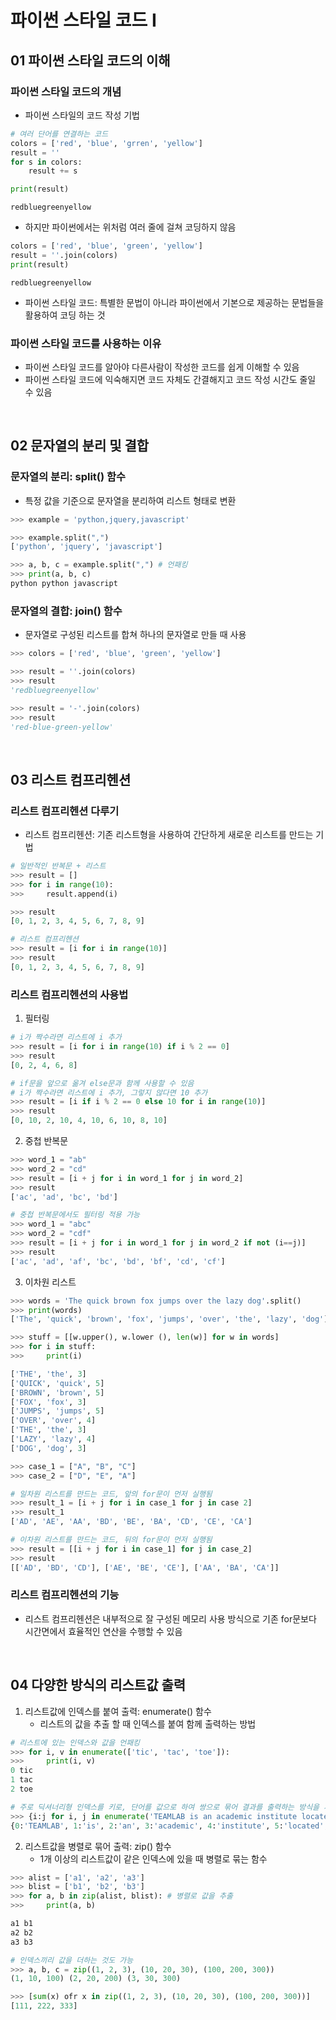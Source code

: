 # 파이썬 스타일 코드 I

## 01 파이썬 스타일 코드의 이해

### 파이썬 스타일 코드의 개념

- 파이썬 스타일의 코드 작성 기법

```py
# 여러 단어를 연결하는 코드
colors = ['red', 'blue', 'grren', 'yellow']
result = ''
for s in colors:
    result += s

print(result)
```

    redbluegreenyellow

- 하지만 파이썬에서는 위처럼 여러 줄에 걸쳐 코딩하지 않음

```py
colors = ['red', 'blue', 'green', 'yellow']
result = ''.join(colors)
print(result)
```

    redbluegreenyellow

- 파이썬 스타일 코드: 특별한 문법이 아니라 파이썬에서 기본으로 제공하는 문법들을 활용하여 코딩 하는 것

### 파이썬 스타일 코드를 사용하는 이유

- 파이썬 스타일 코드를 알아야 다른사람이 작성한 코드를 쉽게 이해할 수 있음
- 파이썬 스타일 코드에 익숙해지면 코드 자체도 간결해지고 코드 작성 시간도 줄일 수 있음

<br>

## 02 문자열의 분리 및 결합

### 문자열의 분리: split() 함수

- 특정 값을 기준으로 문자열을 분리하여 리스트 형태로 변환

```py
>>> example = 'python,jquery,javascript'

>>> example.split(",")
['python', 'jquery', 'javascript']

>>> a, b, c = example.split(",") # 언패킹
>>> print(a, b, c)
python python javascript
```

### 문자열의 결합: join() 함수

- 문자열로 구성된 리스트를 합쳐 하나의 문자열로 만들 때 사용

```py
>>> colors = ['red', 'blue', 'green', 'yellow']

>>> result = ''.join(colors)
>>> result
'redbluegreenyellow'

>>> result = '-'.join(colors)
>>> result
'red-blue-green-yellow'
```

<br>

## 03 리스트 컴프리헨션

### 리스트 컴프리헨션 다루기

- 리스트 컴프리헨션: 기존 리스트형을 사용하여 간단하게 새로운 리스트를 만드는 기법

```py
# 일반적인 반복문 + 리스트
>>> result = []
>>> for i in range(10):
>>>     result.append(i)

>>> result
[0, 1, 2, 3, 4, 5, 6, 7, 8, 9]
```

```py
# 리스트 컴프리헨션
>>> result = [i for i in range(10)]
>>> result
[0, 1, 2, 3, 4, 5, 6, 7, 8, 9]
```

### 리스트 컴프리헨션의 사용법

1. 필터링

```py
# i가 짝수라면 리스트에 i 추가
>>> result = [i for i in range(10) if i % 2 == 0]
>>> result
[0, 2, 4, 6, 8]

# if문을 앞으로 옮겨 else문과 함께 사용할 수 있음
# i가 짝수라면 리스트에 i 추가, 그렇지 않다면 10 추가
>>> result = [i if i % 2 == 0 else 10 for i in range(10)]
>>> result
[0, 10, 2, 10, 4, 10, 6, 10, 8, 10]
```

2. 중첩 반복문

```py
>>> word_1 = "ab"
>>> word_2 = "cd"
>>> result = [i + j for i in word_1 for j in word_2]
>>> result
['ac', 'ad', 'bc', 'bd']
```

```py
# 중첩 반복문에서도 필터링 적용 가능
>>> word_1 = "abc"
>>> word_2 = "cdf"
>>> result = [i + j for i in word_1 for j in word_2 if not (i==j)]
>>> result
['ac', 'ad', 'af', 'bc', 'bd', 'bf', 'cd', 'cf']
```

3. 이차원 리스트

```py
>>> words = 'The quick brown fox jumps over the lazy dog'.split()
>>> print(words)
['The', 'quick', 'brown', 'fox', 'jumps', 'over', 'the', 'lazy', 'dog']

>>> stuff = [[w.upper(), w.lower (), len(w)] for w in words]
>>> for i in stuff:
>>>     print(i)

['THE', 'the', 3]
['QUICK', 'quick', 5]
['BROWN', 'brown', 5]
['FOX', 'fox', 3]
['JUMPS', 'jumps', 5]
['OVER', 'over', 4]
['THE', 'the', 3]
['LAZY', 'lazy', 4]
['DOG', 'dog', 3]
```

```py
>>> case_1 = ["A", "B", "C"]
>>> case_2 = ["D", "E", "А"]

# 일차원 리스트를 만드는 코드, 앞의 for문이 먼저 실행됨
>>> result_1 = [i + j for i in case_1 for j in case 2]
›>> result_1
['AD', 'AE', 'AA', 'BD', 'BE', 'BA', 'CD', 'CE', 'CA']

# 이차원 리스트를 만드는 코드, 뒤의 for문이 먼저 실행됨
>>> result = [[i + j for i in case_1] for j in case_2]
>>> result
[['AD', 'BD', 'CD'], ['АЕ', 'ВЕ', 'СЕ'], ['АА', 'ВА', 'СА']]
```

### 리스트 컴프리헨션의 기능

- 리스트 컴프리헨션은 내부적으로 잘 구성된 메모리 사용 방식으로 기존 for문보다 시간면에서 효율적인 연산을 수행할 수 있음

<br>

## 04 다양한 방식의 리스트값 출력

1. 리스트값에 인덱스를 붙여 출력: enumerate() 함수
   - 리스트의 값을 추출 할 때 인덱스를 붙여 함께 출력하는 방법

```py
# 리스트에 있는 인덱스와 값을 언패킹
>>> for i, v in enumerate(['tic', 'tac', 'toe']):
>>>     print(i, v)
0 tic
1 tac
2 toe
```

```py
# 주로 딕셔너리형 인덱스를 키로, 단어를 값으로 하여 쌍으로 묶어 결과를 출력하는 방식을 사용함
>>> {i:j for i, j in enumerate('TEAMLAB is an academic institute located in South Korea.'.split())}
{0:'TEAMLAB', 1:'is', 2:'an', 3:'academic', 4:'institute', 5:'located', 6:'in', 7:'South', 8:'Korea.'}
```

2. 리스트값을 병렬로 묶어 출력: zip() 함수
   - 1개 이상의 리스트값이 같은 인덱스에 있을 때 병렬로 묶는 함수

```py
>>> alist = ['a1', 'a2', 'a3']
>>> blist = ['b1', 'b2', 'b3']
>>> for a, b in zip(alist, blist): # 병렬로 값을 추출
>>>     print(a, b)

a1 b1
a2 b2
a3 b3
```

```py
# 인덱스끼리 값을 더하는 것도 가능
>>> a, b, c = zip((1, 2, 3), (10, 20, 30), (100, 200, 300))
(1, 10, 100) (2, 20, 200) (3, 30, 300)

>>> [sum(x) ofr x in zip((1, 2, 3), (10, 20, 30), (100, 200, 300))]
[111, 222, 333]
```
